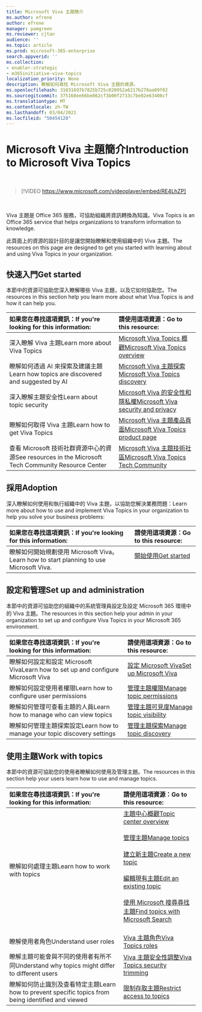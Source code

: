 ```yaml
---
title: Microsoft Viva 主題簡介
ms.author: efrene
author: efrene
manager: pamgreen
ms.reviewer: cjtan
audience: ''
ms.topic: article
ms.prod: microsoft-365-enterprise
search.appverid: ''
ms.collection:
- enabler-strategic
- m365initiative-viva-topics
localization_priority: None
description: 瞭解如何尋找 Microsoft Viva 主題的資源。
ms.openlocfilehash: 31031697b7825b725c020952a6217b278aa09f02
ms.sourcegitcommit: 375168ee66be862cf3b00f2733c7be02e63408cf
ms.translationtype: MT
ms.contentlocale: zh-TW
ms.lasthandoff: 03/04/2021
ms.locfileid: "50454120"
---
```

# <a name="introduction-to-microsoft-viva-topics"></a><span data-ttu-id="109c5-103">Microsoft Viva 主題簡介</span><span class="sxs-lookup"><span data-stu-id="109c5-103">Introduction to Microsoft Viva Topics</span></span>

</br>

> [!VIDEO https://www.microsoft.com/videoplayer/embed/RE4LhZP]  

</br>


<span data-ttu-id="109c5-104">Viva 主題是 Office 365 服務，可協助組織將資訊轉換為知識。</span><span class="sxs-lookup"><span data-stu-id="109c5-104">Viva Topics is an Office 365 service that helps organizations to transform information to knowledge.</span></span>

<span data-ttu-id="109c5-105">此頁面上的資源的設計目的是讓您開始瞭解和使用組織中的 Viva 主題。</span><span class="sxs-lookup"><span data-stu-id="109c5-105">The resources on this page are designed to get you started with learning about and using Viva Topics in your organization.</span></span>

## <a name="get-started"></a><span data-ttu-id="109c5-106">快速入門</span><span class="sxs-lookup"><span data-stu-id="109c5-106">Get started</span></span>

<span data-ttu-id="109c5-107">本節中的資源可協助您深入瞭解哪些 Viva 主題，以及它如何協助您。</span><span class="sxs-lookup"><span data-stu-id="109c5-107">The resources in this section help you learn more about what Viva Topics  is and how it can help you.</span></span>

| <span data-ttu-id="109c5-108">如果您在尋找這項資訊：</span><span class="sxs-lookup"><span data-stu-id="109c5-108">If you're looking for this information:</span></span> | <span data-ttu-id="109c5-109">請使用這項資源：</span><span class="sxs-lookup"><span data-stu-id="109c5-109">Go to this resource:</span></span> |
|:-----|:-----|
|<span data-ttu-id="109c5-110">深入瞭解 Viva 主題</span><span class="sxs-lookup"><span data-stu-id="109c5-110">Learn more about Viva Topics</span></span>|[<span data-ttu-id="109c5-111">Microsoft Viva Topics 概觀</span><span class="sxs-lookup"><span data-stu-id="109c5-111">Microsoft Viva Topics overview</span></span>](topic-experiences-overview.md)|
|<span data-ttu-id="109c5-112">瞭解如何透過 AI 來探索及建議主題</span><span class="sxs-lookup"><span data-stu-id="109c5-112">Learn how topics are discovered and suggested by AI</span></span>|[<span data-ttu-id="109c5-113">Microsoft Viva 主題探索</span><span class="sxs-lookup"><span data-stu-id="109c5-113">Microsoft Viva Topics discovery</span></span>](topic-experiences-discovery.md)|
|<span data-ttu-id="109c5-114">深入瞭解主題安全性</span><span class="sxs-lookup"><span data-stu-id="109c5-114">Learn about topic security</span></span>|[<span data-ttu-id="109c5-115">Microsoft Viva 的安全性和隱私權</span><span class="sxs-lookup"><span data-stu-id="109c5-115">Microsoft Viva security and privacy</span></span>](topic-experiences-security-privacy.md)|
|<span data-ttu-id="109c5-116">瞭解如何取得 Viva 主題</span><span class="sxs-lookup"><span data-stu-id="109c5-116">Learn how to get Viva Topics</span></span>|[<span data-ttu-id="109c5-117">Microsoft Viva 主題產品頁面</span><span class="sxs-lookup"><span data-stu-id="109c5-117">Microsoft Viva Topics product page</span></span>](https://www.microsoft.com/microsoft-viva/topics?activetab=pivot%3aoverviewtab)|
|<span data-ttu-id="109c5-118">查看 Microsoft 技術社群資源中心的資源</span><span class="sxs-lookup"><span data-stu-id="109c5-118">See resources in the Microsoft Tech Community Resource Center</span></span>|[<span data-ttu-id="109c5-119">Microsoft Viva 主題技術社區</span><span class="sxs-lookup"><span data-stu-id="109c5-119">Microsoft Viva Topics Tech Community</span></span>](https://resources.techcommunity.microsoft.com/viva-topics/)|



## <a name="adoption"></a><span data-ttu-id="109c5-120">採用</span><span class="sxs-lookup"><span data-stu-id="109c5-120">Adoption</span></span>

<span data-ttu-id="109c5-121">深入瞭解如何使用和執行組織中的 Viva 主題，以協助您解決業務問題：</span><span class="sxs-lookup"><span data-stu-id="109c5-121">Learn more about how to use and implement Viva Topics in your organization to help you solve your business problems:</span></span> 

| <span data-ttu-id="109c5-122">如果您在尋找這項資訊：</span><span class="sxs-lookup"><span data-stu-id="109c5-122">If you're looking for this information:</span></span> | <span data-ttu-id="109c5-123">請使用這項資源：</span><span class="sxs-lookup"><span data-stu-id="109c5-123">Go to this resource:</span></span> |
|:-----|:-----|
|<span data-ttu-id="109c5-124">瞭解如何開始規劃使用 Microsoft Viva。</span><span class="sxs-lookup"><span data-stu-id="109c5-124">Learn how to start planning to use Microsoft Viva.</span></span> |[<span data-ttu-id="109c5-125">開始使用</span><span class="sxs-lookup"><span data-stu-id="109c5-125">Get started</span></span>](topics-adoption-getstarted.md)<br><br>|  

## <a name="set-up-and-administration"></a><span data-ttu-id="109c5-126">設定和管理</span><span class="sxs-lookup"><span data-stu-id="109c5-126">Set up and administration</span></span>

<span data-ttu-id="109c5-127">本節中的資源可協助您的組織中的系統管理員設定及設定 Microsoft 365 環境中的 Viva 主題。</span><span class="sxs-lookup"><span data-stu-id="109c5-127">The resources in this section help your admin in your organization to set up and configure Viva Topics in your Microsoft 365 environment.</span></span>

| <span data-ttu-id="109c5-128">如果您在尋找這項資訊：</span><span class="sxs-lookup"><span data-stu-id="109c5-128">If you're looking for this information:</span></span> | <span data-ttu-id="109c5-129">請使用這項資源：</span><span class="sxs-lookup"><span data-stu-id="109c5-129">Go to this resource:</span></span> |
|:-----|:-----|
|<span data-ttu-id="109c5-130">瞭解如何設定和設定 Microsoft Viva</span><span class="sxs-lookup"><span data-stu-id="109c5-130">Learn how to set up and configure Microsoft Viva</span></span>|[<span data-ttu-id="109c5-131">設定 Microsoft Viva</span><span class="sxs-lookup"><span data-stu-id="109c5-131">Set up Microsoft Viva</span></span>](set-up-topic-experiences.md)|
|<span data-ttu-id="109c5-132">瞭解如何設定使用者權限</span><span class="sxs-lookup"><span data-stu-id="109c5-132">Learn how to configure user permissions</span></span>|[<span data-ttu-id="109c5-133">管理主題權限</span><span class="sxs-lookup"><span data-stu-id="109c5-133">Manage topic permissions</span></span>](topic-experiences-user-permissions.md)|
|<span data-ttu-id="109c5-134">瞭解如何管理可查看主題的人員</span><span class="sxs-lookup"><span data-stu-id="109c5-134">Learn how to manage who can view topics</span></span>|[<span data-ttu-id="109c5-135">管理主題可見度</span><span class="sxs-lookup"><span data-stu-id="109c5-135">Manage topic visibility</span></span>](topic-experiences-knowledge-rules.md)|
|<span data-ttu-id="109c5-136">瞭解如何管理主題探索設定</span><span class="sxs-lookup"><span data-stu-id="109c5-136">Learn how to manage your topic discovery settings</span></span>|[<span data-ttu-id="109c5-137">管理主題探索</span><span class="sxs-lookup"><span data-stu-id="109c5-137">Manage topic discovery</span></span>](topic-experiences-discovery.md)|

## <a name="work-with-topics"></a><span data-ttu-id="109c5-138">使用主題</span><span class="sxs-lookup"><span data-stu-id="109c5-138">Work with topics</span></span>

<span data-ttu-id="109c5-139">本節中的資源可協助您的使用者瞭解如何使用及管理主題。</span><span class="sxs-lookup"><span data-stu-id="109c5-139">The resources in this section help your users learn how to use and manage topics.</span></span>

| <span data-ttu-id="109c5-140">如果您在尋找這項資訊：</span><span class="sxs-lookup"><span data-stu-id="109c5-140">If you're looking for this information:</span></span> | <span data-ttu-id="109c5-141">請使用這項資源：</span><span class="sxs-lookup"><span data-stu-id="109c5-141">Go to this resource:</span></span> |
|:-----|:-----|
|<span data-ttu-id="109c5-142">瞭解如何處理主題</span><span class="sxs-lookup"><span data-stu-id="109c5-142">Learn how to work with topics</span></span>|[<span data-ttu-id="109c5-143">主題中心概觀</span><span class="sxs-lookup"><span data-stu-id="109c5-143">Topic center overview</span></span>](topic-center-overview.md)<br><br>[<span data-ttu-id="109c5-144">管理主題</span><span class="sxs-lookup"><span data-stu-id="109c5-144">Manage topics</span></span>](manage-topics.md)<br><br>[<span data-ttu-id="109c5-145">建立新主題</span><span class="sxs-lookup"><span data-stu-id="109c5-145">Create a new topic</span></span>](create-a-topic.md)<br><br>[<span data-ttu-id="109c5-146">編輯現有主題</span><span class="sxs-lookup"><span data-stu-id="109c5-146">Edit an existing topic</span></span>](edit-a-topic.md)<br><br>[<span data-ttu-id="109c5-147">使用 Microsoft 搜尋尋找主題</span><span class="sxs-lookup"><span data-stu-id="109c5-147">Find topics with Microsoft Search</span></span>](search.md)<br><br>|
|<span data-ttu-id="109c5-148">瞭解使用者角色</span><span class="sxs-lookup"><span data-stu-id="109c5-148">Understand user roles</span></span>|[<span data-ttu-id="109c5-149">Viva 主題角色</span><span class="sxs-lookup"><span data-stu-id="109c5-149">Viva Topics roles</span></span>](topic-experiences-roles.md)|
|<span data-ttu-id="109c5-150">瞭解主題可能會與不同的使用者有所不同</span><span class="sxs-lookup"><span data-stu-id="109c5-150">Understand why topics might differ to different users</span></span>|[<span data-ttu-id="109c5-151">Viva 主題安全性調整</span><span class="sxs-lookup"><span data-stu-id="109c5-151">Viva Topics security trimming</span></span>](topic-experiences-security-trimming.md)|
|<span data-ttu-id="109c5-152">瞭解如何防止識別及查看特定主題</span><span class="sxs-lookup"><span data-stu-id="109c5-152">Learn how to prevent specific topics from being identified and viewed</span></span>|[<span data-ttu-id="109c5-153">限制存取主題</span><span class="sxs-lookup"><span data-stu-id="109c5-153">Restrict access to topics</span></span>](restrict-access-to-topics.md)|




